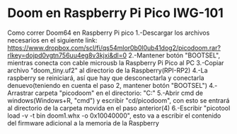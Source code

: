 # Doom en Raspberry Pi Pico IWG-101
Como correr Doom64 en Raspberry Pi pico
1.-Descargar los archivos necesarios en el siguiente link:
https://www.dropbox.com/scl/fi/qs54mlor0b0l0ub41dog2/picodoom.rar?rlkey=dojpd0vgtn756uu4eg8v3kjxi&dl=0
2.-Mantener botón "BOOTSEL", mientras conecta con cable microusb la Raspberry Pi Pico al PC
3.-Copiar archivo "doom_tiny.uf2" al directorio de la Raspberry(RPI-RP2)
4.-La raspberry se reiniciará, así que hay que desconectarla y conectarla denuevo(teniendo en cuenta el paso 2, mantener botón "BOOTSEL")
4.-Arrastrar carpeta "picodoom" en el directorio: "C:\"
5.-Abrir cmd de windows(Windows+R, "cmd") y escribir "cd/picodoom", con esto se entrará al directorio de la carpeta movida en el paso anterior(4)
6.-Escribir "picotool load -v -t bin doom1.whx -o 0x10040000", esto va a escribir el contenido del firmware adicional a la memoria de la Raspberry
